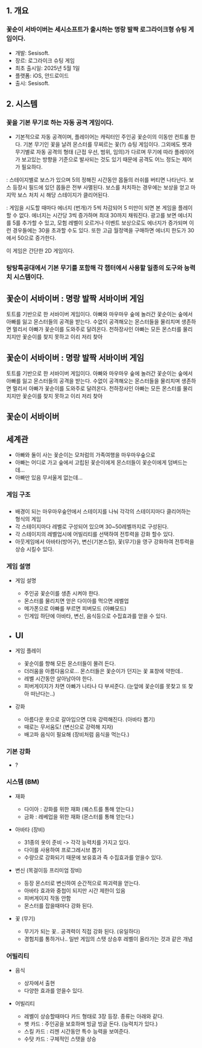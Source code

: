 ## 1. 개요
### 꽃순이 서바이버는 세시소프트가 출시하는 명랑 발짝 로그라이크형 슈팅 게임이다.

- 개발: Sesisoft.
- 장르: 로그라이크 슈팅 게임
- 최초 출시일: 2025년 5월 1일
- 플랫폼: iOS, 안드로이드
- 출시: Sesisoft.

## 2. 시스템

### 꽃을 기본 무기로 하는 자동 공격 게임이다.

- 기본적으로 자동 공격이며, 플레이어는 캐릭터인 주인공 꽃순이의 이동만 컨트롤 한다. 
기본 무기인 꽃을 날려 몬스터를 무찌르는 꽃(?) 슈팅 게임이다. 
그외에도 팻과 무기별로 자동 공격의 형태 (근접 우선, 범위, 임의)가 다르며 
무기에 따라 플레이어가 보고있는 방향을 기준으로 발사되는 것도 있기 때문에 공격도 어느 정도는 제어가 필요하다.

: 스테이지별로 보스가 있으며 5의 정해진 시간동안 몹들의 러쉬를 버티면 나타난다. 
보스 등장시 필드에 있던 몹들은 전부 사멸된다. 
보스를 처치하는 경우에는 보상을 얻고 마지막 보스 처치 시 해당 스테이지가 클리어된다.

: 게임을 시도할 때마다 에너지 (번개)가 5씩 차감되어 5 미만이 되면 본 게임을 플레이할 수 없다. 
에너지는 시간당 3씩 증가하며 최대 30까지 채워진다. 
광고를 보면 에너지를 5를 추가할 수 있고, 
모험 레벨이 오르거나 이벤트 보상으로도 에너지가 증가되며 이런 경우들에는 30을 초과할 수도 있다. 
또한 고급 월정액을 구매하면 에너지 한도가 30에서 50으로 증가한다.

이 게임은 간단한 2D 게임이다.

### 탕탕특공대에서 기본 무기를 포함해 각 챕터에서 사용할 일종의 도구와 능력치 시스템이다.








## 꽃순이 서바이버 : 명랑 발짝 서바이버 게임 
토트를 기반으로 한 서바이버 게임이다. 아빠와 마우마우 숲에 놀러간 꽃순이는 숲에서 아빠를 잃고 몬스터들의 공격을 받는다. 수없이 공격해오는 몬스터들을 물리치며 생존하면 멀리서 아빠가 꽃순이를 도와주로 달려온다. 천하장사인 아빠는 모든 몬스터를 물리치지만 꽃순이를 찾지 못하고 이리 저리 찾아









## 꽃순이 서바이버 : 명랑 발짝 서바이버 게임 
토트를 기반으로 한 서바이버 게임이다. 아빠와 마우마우 숲에 놀러간 꽃순이는 숲에서 아빠를 잃고 몬스터들의 공격을 받는다. 수없이 공격해오는 몬스터들을 물리치며 생존하면 멀리서 아빠가 꽃순이를 도와주로 달려온다. 천하장사인 아빠는 모든 몬스터를 물리치지만 꽃순이를 찾지 못하고 이리 저리 찾아










## 꽃순이 서바이버
## 세계관
- 아빠와 둘이 사는 꽃순이는 모처럼의 가족여행을 마우마우숲으로
- 아빠는 어디로 가고 숲에서 고립된 꽃순이에게 몬스터들이 꽃순이에게 덤벼드는데...
- 아빠만 있음 무서울게 없는데...

### 게임 구조

###
- 배경이 되는 마우마우숲안에서 스테이지를 나눠 각각의 스테이지마다 클리어하는 형식의 게임
- 각 스테이지마다 레벨로 구성되어 있으며 30~50레벨까지로 구성된다.
- 각 스테이지의 레벨업시에 어빌리티를 선택하여 전투력을 강화 할수 있다.
- 아웃게임에서 아바타(방어구), 변신(기본스킬), 꽃(무기)을 영구 강화하여 전투력을 상승 시킬수 있다.

 
### 게임 설명
- 게임 설명
  - 주인공 꽃순이를 생존 시켜야 한다.
  - 몬스터를 물리치면 얻은 다이아를 먹으면 레벨업
  - 메가폰으로 아빠를 부르면 피버모드 (아빠모드)
  - 인게임 하단에 아바타, 변신, 음식등으로 수집효과를 얻을 수 있다.
   
- UI
  - 
 
- 게임 플레이
  - 꽃순이를 향해 모든 몬스터들이 몰려 든다.
  - 더러움을 아름다움으로... 몬스터들은 꽃순이가 던지는 꽃 표창에 약한데..
  - 레벨 시간동안 살아남아야 한다.
  - 피버게이지가 차면 아빠가 나타나 다 부셔준다. (눈앞에 꽃순이를 못찾고 또 찾아 떠난다는..)

- 강화
  - 아름다운 옷으로 갈아입으면 더욱 강력해진다. (아바타 뽑기)
  - 때로는 무서움도! (변신으로 강력해 지자)
  - 배고파 음식이 필요해 (장비처럼 음식을 먹는다.)

### 기본 강화
- ?
 
### 시스템 (BM)
- 재화
  - 다이아 : 강화를 위한 재화 (퀘스트를 통해 얻는다.)
  - 금화 : 레베업을 위한 재화 (몬스터를 통해 얻는다.)

- 아바타 (장비)
  - 31종의 옷이 준비 -> 각각 능력치를 가지고 있다.
  - 다이를 사용하여 프로그레시브 뽑기
  - 수량으로 강화되기 때문에 보유효과 즉 수집효과를 얻을수 있다.  

- 변신 (목걸이등 프리미엄 장비)
  - 등장 몬스터로 변신하여 순간적으로 파괴력을 얻는다.
  - 아바타 효과와 중첩이 되지만 시간 제한이 있음
  - 피버게이지 작동 안함
  - 몬스터를 잡을때마다 강화 된다. 

- 꽃 (무기)
  - 무기가 되는 꽃.. 공격력이 직접 강화 된다. (유일하다)
  - 경험치를 통하거나.. 일반 게임의 스탯 상승후 레벨이 올라가는 것과 같은 개념 
  

### 어빌리티
- 음식
  - 상자에서 출현
  - 다양한 효과를 얻을수 있다.  
 
- 어빌리티
  - 레벨이 상승할때마다 카드 형태로 3장 등장. 종류는 아래와 같다.
  - 팻 카드 : 주인공을 보호하며 빙글 빙글 돈다. (능력치가 있다.)
  - 스킬 카드 : 리젠 시간동안 특수 능력을 보여준다.
  - 수턋 카드 : 구체적인 스탯을 상승
    














